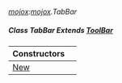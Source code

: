 _[mojox](../../modules/mojox/mojox-module.md):[mojox](../../modules/mojox/mojox-module.md).TabBar_
##### Class TabBar Extends [ToolBar](../../modules/mojox/mojox-toolbar.md)

| Constructors | |
|:---|:---|
| [New](mojox-tabbar-new.md) |  |
